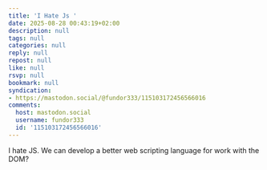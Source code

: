 ```yaml
---
title: 'I Hate Js '
date: 2025-08-28 00:43:19+02:00
description: null
tags: null
categories: null
reply: null
repost: null
like: null
rsvp: null
bookmark: null
syndication:
- https://mastodon.social/@fundor333/115103172456566016
comments:
  host: mastodon.social
  username: fundor333
  id: '115103172456566016'
---
```


I hate JS. We can develop a better web scripting language for work with the DOM?
